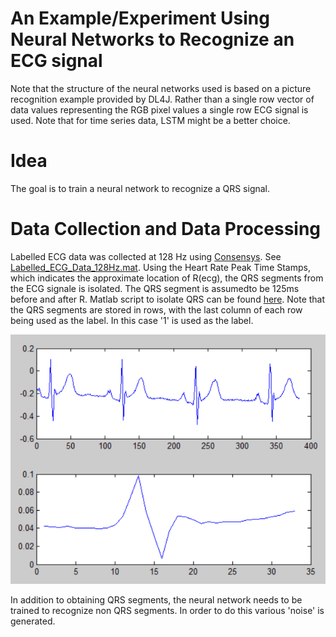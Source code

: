 # An Example/Experiment Using Neural Networks to Recognize an ECG signal

Note that the structure of the neural networks used is based on a picture recognition example provided by DL4J. Rather than a single row vector of data values representing the RGB pixel values a single row ECG signal is used. Note that for time series data, LSTM might be a better choice.

# Idea
The goal is to train a neural network to recognize a QRS signal.

# Data Collection and Data Processing
Labelled ECG data was collected at 128 Hz using [Consensys](http://shimmersensing.com/products/consensys). See [Labelled_ECG_Data_128Hz.mat](https://github.com/JongChern/DeepLearningExperiments/blob/master/DeepLearningExperiments/Matlab). Using the Heart Rate Peak Time Stamps, which indicates the approximate location of R(ecg), the QRS segments from the ECG signale is isolated. The QRS segment is assumedto be 125ms before and after R. Matlab script to isolate QRS can be found [here](https://github.com/JongChern/DeepLearningExperiments/blob/master/DeepLearningExperiments/Matlab/processLabelledECGtoSegmentsOfQRSSegments.m). Note that the QRS segments are stored in rows, with the last column of each row being used as the label. In this case '1' is used as the label.

![Isolated QRS](https://github.com/JongChern/DeepLearningExperiments/blob/master/DeepLearningExperiments/src/main/resources/isolated_QRS_signals.PNG)

In addition to obtaining QRS segments, the neural network needs to be trained to recognize non QRS segments. In order to do this various 'noise' is generated.

 


